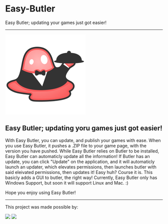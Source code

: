# Easy-Butler
Easy Butler; updating your games just got easier!

-----

![Butler Logo](https://raw.githubusercontent.com/TheCrafters001/Easy-Butler/master/Butler-Logo.png)

## Easy Butler; updating yoru games just got easier!
With Easy Butler, you can update, and publish your games with ease. When you use Easy Butler, it pushes a .ZIP file to your game page, with the version you have pushed. While Easy Butler relies on Butler to be installed, Easy Butler can automaticly update all the information! If Butler has an update, you can click "Update" on the application, and it will automaticly launch an updater, which elevates permissions, then launches butler with said eleivated permissions, then updates it! Easy huh? Course it is. This basicly adds a GUI to butler, the right way! Currently, Easy Butler only has Windows Support, but soon it will support Linux and Mac. :)

Hope you enjoy using Easy Butler!

-------
This project was made possible by:

[![](https://badgen.net/badge/GitHub/TheCrafters001/green?icon=github)](https://github.com/TheCrafters001?tab=repositories) [![](https://badgen.net/badge/license/GNU%20GPL%20V3/orange)](https://www.gnu.org/licenses/)